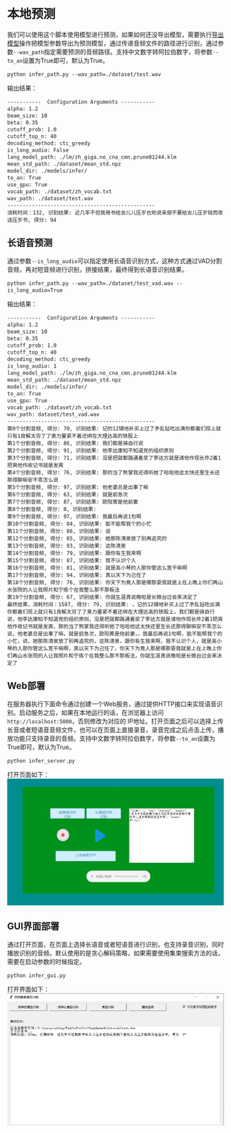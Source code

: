 # 本地预测

我们可以使用这个脚本使用模型进行预测，如果如何还没导出模型，需要执行[导出模型](./export_model.md)操作把模型参数导出为预测模型，通过传递音频文件的路径进行识别，通过参数`--wav_path`指定需要预测的音频路径。支持中文数字转阿拉伯数字，将参数`--to_an`设置为True即可，默认为True。
```shell script
python infer_path.py --wav_path=./dataset/test.wav
```

输出结果：
```
-----------  Configuration Arguments -----------
alpha: 1.2
beam_size: 10
beta: 0.35
cutoff_prob: 1.0
cutoff_top_n: 40
decoding_method: ctc_greedy
is_long_audio: False
lang_model_path: ./lm/zh_giga.no_cna_cmn.prune01244.klm
mean_std_path: ./dataset/mean_std.npz
model_dir: ./models/infer/
to_an: True
use_gpu: True
vocab_path: ./dataset/zh_vocab.txt
wav_path: ./dataset/test.wav
------------------------------------------------
消耗时间：132, 识别结果: 近几年不但我用书给女儿儿压岁也劝说亲朋不要给女儿压岁钱而改送压岁书, 得分: 94
```

## 长语音预测

通过参数`--is_long_audio`可以指定使用长语音识别方式，这种方式通过VAD分割音频，再对短音频进行识别，拼接结果，最终得到长语音识别结果。
```shell script
python infer_path.py --wav_path=./dataset/test_vad.wav --is_long_audio=True
```

输出结果：
```
-----------  Configuration Arguments -----------
alpha: 1.2
beam_size: 10
beta: 0.35
cutoff_prob: 1.0
cutoff_top_n: 40
decoding_method: ctc_greedy
is_long_audio: 1
lang_model_path: ./lm/zh_giga.no_cna_cmn.prune01244.klm
mean_std_path: ./dataset/mean_std.npz
model_dir: ./models/infer/
to_an: True
use_gpu: True
vocab_path: ./dataset/zh_vocab.txt
wav_path: dataset/test_vad.wav
------------------------------------------------
第0个分割音频, 得分: 70, 识别结果: 记的12铺地补买上过了矛乱钻吃出满你都着们现上就只有1良解太穷了了臭力量紧不着还绑在大理达高的铁股上
第1个分割音频, 得分: 86, 识别结果: 我们都是骑自行说
第2个分割音频, 得分: 91, 识别结果: 他李达康知不知道党的组织原则
第3个分割音频, 得分: 71, 识别结果: 没是把就都路通着奖了李达方就是请他作现长件2着1把爽他作收记书就是发爽
第4个分割音频, 得分: 76, 识别结果: 那的当了熊掌我还得听她了哈哈他这太快还里生长还那得聊嘛安不乖怎么说
第5个分割音频, 得分: 97, 识别结果: 他老婆总是出事了嘛
第6个分割音频, 得分: 63, 识别结果: 就是前急次
第7个分割音频, 得分: 87, 识别结果: 欧阳箐是他前妻
第8个分割音频, 得分: 0, 识别结果: 
第9个分割音频, 得分: 97, 识别结果: 我最后再说1句啊
第10个分割音频, 得分: 84, 识别结果: 能不能帮我个的小忙
第11个分割音频, 得分: 86, 识别结果: 说
第12个分割音频, 得分: 85, 识别结果: 她那陈清泉放了别再追究的
第13个分割音频, 得分: 93, 识别结果: 这陈清泉
第14个分割音频, 得分: 79, 识别结果: 跟你有生我来啊
第15个分割音频, 得分: 87, 识别结果: 我不认识个人
第16个分割音频, 得分: 81, 识别结果: 就是高小琴的人那你管这么宽干嘛啊
第17个分割音频, 得分: 94, 识别结果: 真以天下为己任了
第18个分割音频, 得分: 76, 识别结果: 你天下为竟人那是哪那耍我就是上在上晚上你们再山水张院的人让我照片和宁练个在我整么那不那板法
第19个分割音频, 得分: 67, 识别结果: 你就生涯真说晚啦是长微台过会来决定了
最终结果，消耗时间：1587, 得分: 79, 识别结果: ，记的12铺地补买上过了矛乱钻吃出满你都着们现上就只有1良解太穷了了臭力量紧不着还绑在大理达高的铁股上，我们都是骑自行说，他李达康知不知道党的组织原则，没是把就都路通着奖了李达方就是请他作现长件2着1把爽他作收记书就是发爽，那的当了熊掌我还得听她了哈哈他这太快还里生长还那得聊嘛安不乖怎么说，他老婆总是出事了嘛，就是前急次，欧阳箐是他前妻，，我最后再说1句啊，能不能帮我个的小忙，说，她那陈清泉放了别再追究的，这陈清泉，跟你有生我来啊，我不认识个人，就是高小琴的人那你管这么宽干嘛啊，真以天下为己任了，你天下为竟人那是哪那耍我就是上在上晚上你们再山水张院的人让我照片和宁练个在我整么那不那板法，你就生涯真说晚啦是长微台过会来决定了
```

## Web部署

在服务器执行下面命令通过创建一个Web服务，通过提供HTTP接口来实现语音识别。启动服务之后，如果在本地运行的话，在浏览器上访问`http://localhost:5000`，否则修改为对应的 IP地址。打开页面之后可以选择上传长音或者短语音音频文件，也可以在页面上直接录音，录音完成之后点击上传，播放功能只支持录音的音频。支持中文数字转阿拉伯数字，将参数`--to_an`设置为True即可，默认为True。
```shell script
python infer_server.py
```

打开页面如下：
![录音测试页面](./images/infer_server.jpg)


## GUI界面部署
通过打开页面，在页面上选择长语音或者短语音进行识别，也支持录音识别，同时播放识别的音频。默认使用的是贪心解码策略，如果需要使用集束搜索方法的话，需要在启动参数的时候指定。
```shell script
python infer_gui.py
```

打开界面如下：
![GUI界面](./images/infer_gui.jpg)
